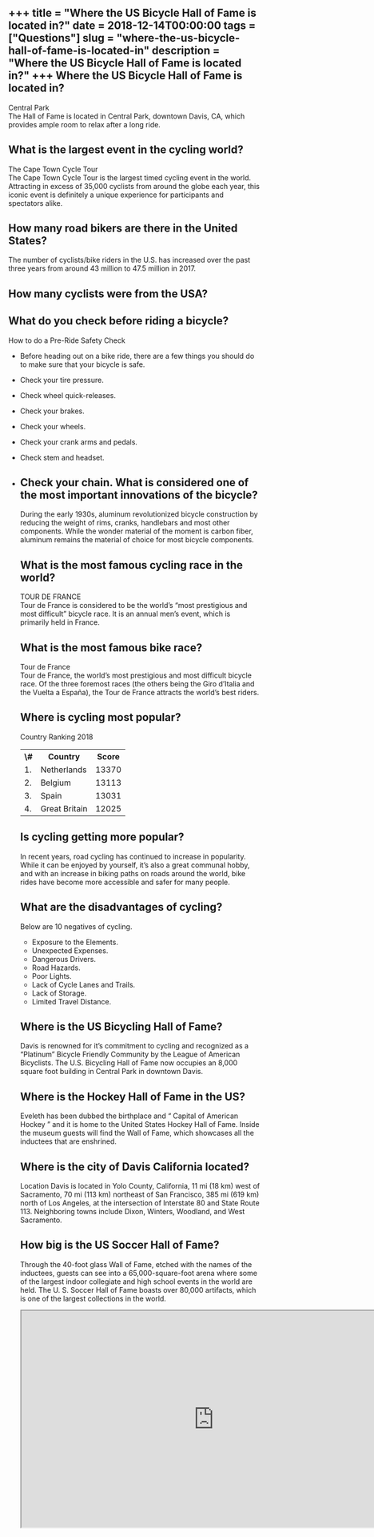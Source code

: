 +++
title = "Where the US Bicycle Hall of Fame is located in?"
date = 2018-12-14T00:00:00
tags = ["Questions"]
slug = "where-the-us-bicycle-hall-of-fame-is-located-in"
description = "Where the US Bicycle Hall of Fame is located in?"
+++
Where the US Bicycle Hall of Fame is located in?
------------------------------------------------

Central Park  
The Hall of Fame is located in Central Park, downtown Davis, CA, which provides ample room to relax after a long ride.

What is the largest event in the cycling world?
-----------------------------------------------

The Cape Town Cycle Tour  
The Cape Town Cycle Tour is the largest timed cycling event in the world. Attracting in excess of 35,000 cyclists from around the globe each year, this iconic event is definitely a unique experience for participants and spectators alike.

How many road bikers are there in the United States?
----------------------------------------------------

The number of cyclists/bike riders in the U.S. has increased over the past three years from around 43 million to 47.5 million in 2017.

How many cyclists were from the USA?
------------------------------------

What do you check before riding a bicycle?
------------------------------------------

How to do a Pre-Ride Safety Check

- Before heading out on a bike ride, there are a few things you should do to make sure that your bicycle is safe.
- Check your tire pressure.
- Check wheel quick-releases.
- Check your brakes.
- Check your wheels.
- Check your crank arms and pedals.
- Check stem and headset.
- Check your chain. What is considered one of the most important innovations of the bicycle?
    ------------------------------------------------------------------------
    
    During the early 1930s, aluminum revolutionized bicycle construction by reducing the weight of rims, cranks, handlebars and most other components. While the wonder material of the moment is carbon fiber, aluminum remains the material of choice for most bicycle components.
    
    What is the most famous cycling race in the world?
    --------------------------------------------------
    
    TOUR DE FRANCE  
    Tour de France is considered to be the world’s “most prestigious and most difficult” bicycle race. It is an annual men’s event, which is primarily held in France.
    
    What is the most famous bike race?
    ----------------------------------
    
    Tour de France  
    Tour de France, the world’s most prestigious and most difficult bicycle race. Of the three foremost races (the others being the Giro d’Italia and the Vuelta a España), the Tour de France attracts the world’s best riders.
    
    Where is cycling most popular?
    ------------------------------
    
    Country Ranking 2018
    
    <table><tr><th>\#</th><th>Country</th><th>Score</th></tr><tr><td>1.</td><td>Netherlands</td><td>13370</td></tr><tr><td>2.</td><td>Belgium</td><td>13113</td></tr><tr><td>3.</td><td>Spain</td><td>13031</td></tr><tr><td>4.</td><td>Great Britain</td><td>12025</td></tr></table>
    
    Is cycling getting more popular?
    --------------------------------
    
    In recent years, road cycling has continued to increase in popularity. While it can be enjoyed by yourself, it’s also a great communal hobby, and with an increase in biking paths on roads around the world, bike rides have become more accessible and safer for many people.
    
    What are the disadvantages of cycling?
    --------------------------------------
    
    Below are 10 negatives of cycling.
    
    
    - Exposure to the Elements.
    - Unexpected Expenses.
    - Dangerous Drivers.
    - Road Hazards.
    - Poor Lights.
    - Lack of Cycle Lanes and Trails.
    - Lack of Storage.
    - Limited Travel Distance.
    
    Where is the US Bicycling Hall of Fame?
    ---------------------------------------
    
    Davis is renowned for it’s commitment to cycling and recognized as a “Platinum” Bicycle Friendly Community by the League of American Bicyclists. The U.S. Bicycling Hall of Fame now occupies an 8,000 square foot building in Central Park in downtown Davis.
    
    Where is the Hockey Hall of Fame in the US?
    -------------------------------------------
    
    Eveleth has been dubbed the birthplace and “ Capital of American Hockey ” and it is home to the United States Hockey Hall of Fame. Inside the museum guests will find the Wall of Fame, which showcases all the inductees that are enshrined.
    
    Where is the city of Davis California located?
    ----------------------------------------------
    
    Location Davis is located in Yolo County, California, 11 mi (18 km) west of Sacramento, 70 mi (113 km) northeast of San Francisco, 385 mi (619 km) north of Los Angeles, at the intersection of Interstate 80 and State Route 113. Neighboring towns include Dixon, Winters, Woodland, and West Sacramento.
    
    How big is the US Soccer Hall of Fame?
    --------------------------------------
    
    Through the 40-foot glass Wall of Fame, etched with the names of the inductees, guests can see into a 65,000-square-foot arena where some of the largest indoor collegiate and high school events in the world are held. The U. S. Soccer Hall of Fame boasts over 80,000 artifacts, which is one of the largest collections in the world.
    
    <iframe allow="accelerometer; autoplay; clipboard-write; encrypted-media; gyroscope; picture-in-picture" allowfullscreen="" class="__youtube_prefs__  epyt-is-override  no-lazyload" data-no-lazy="1" data-origheight="433" data-origwidth="770" data-skipgform_ajax_framebjll="" height="433" id="_ytid_64055" loading="lazy" src="https://www.youtube.com/embed/AYxCkkkoJFo?enablejsapi=1&autoplay=0&cc_load_policy=0&cc_lang_pref=&iv_load_policy=1&loop=0&modestbranding=0&rel=1&fs=1&playsinline=0&autohide=2&theme=dark&color=red&controls=1&" title="YouTube player" width="770"></iframe>